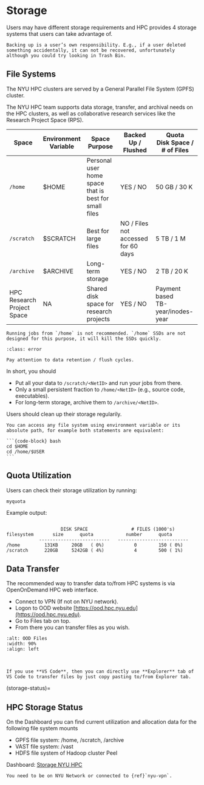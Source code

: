 # Storage

Users may have different storage requirements and HPC provides 4 storage systems that users can take advantage of.

```{caution}
Backing up is a user’s own responsibility. E.g., if a user deleted something accidentally, it can not be recovered, unfortunately although you could try looking in Trash Bin.
```

## File Systems

The NYU HPC clusters are served by a General Parallel File System (GPFS) cluster. 

The NYU HPC team supports data storage, transfer, and archival needs on the HPC clusters, as well as collaborative research services like the Research Project Space (RPS).

| Space<br> | Environment <br> Variable | Space Purpose<br> | Backed Up / <br> Flushed | Quota <br> Disk Space / # of Files |
|-------|----------------------|---------------|---------------------|-------------------------------|
| `/home` | $HOME	               | Personal user home space<br> that is best for small files	| YES / NO | 50 GB / 30 K |
| `/scratch` | $SCRATCH	| Best for large files | NO / Files not<br> accessed for 60 days | 5 TB / 1 M |
| `/archive` | $ARCHIVE	| Long-term storage	| YES / NO | 2 TB / 20 K |
| HPC Research <br> Project Space| NA | Shared disk space for<br>research projects | YES / NO | Payment based <br>TB-year/inodes-year |

<!-- 
| | $HOME |$SCRATCH	|$WORK	|$ARCHIVE|			
|--|------|--------|---------|-------|
|Use for storing | source code / executables |data	| anything	|anything|
|Accessible From |	login / compute|	login / compute|	login|	login|
|Use to Run Jobs |	No|	Yes|	No|	No|
|Retention Time (Days) | 	No Limit|	90|	120|	No Limit|
|Mountable| 	No|	No|	Yes|	No|
|Default Quota (star)|	20GB, 150K Files|	5TB, 500K Files|	5TB, 500K Files|	5TB, 125K Files| -->

```{caution}
Running jobs from `/home` is not recommended. `/home` SSDs are not designed for this purpose, it will kill the SSDs quickly.
```

```{admonition} Warning
:class: error

Pay attention to data retention / flush cycles.
```

In short, you should

- Put all your data to `/scratch/<NetID>` and run your jobs from there.
- Only a small persistent fraction to `/home/<NetID>` (e.g., source code, executables).
- For long-term storage, archive them to   `/archive/<NetID>`.

Users should clean up their storage regularily.

````{tip}
You can access any file system using environment variable or its absolute path, for example both statements are equivalent:

```{code-block} bash
cd $HOME
cd /home/$USER
```
````


## Quota Utilization

Users can check their storage utilization by running:

```{code-block} bash
myquota
```

Example output:

```{code-block} bash

                    DISK SPACE                # FILES (1000's)
filesystem       size      quota            number      quota
            --------------------------   --------------------------
/home         131KB     20GB   ( 0%)           0        150 ( 0%)
/scratch      220GB     5242GB ( 4%)           4        500 ( 1%)
```

## Data Transfer

The recommended way to transfer data to/from HPC systems is via OpenOnDemand HPC web interface.

- Connect to VPN (If not on NYU network).
- Logon to OOD website [https://ood.hpc.nyu.edu](https://ood.hpc.nyu.edu).
- Go to Files tab on top.
- From there you can transfer files as you wish.

```{image} assets/ood-files.png
:alt: OOD Files
:width: 90%
:align: left
```

<br>

```{tip}
If you use **VS Code**, then you can directly use **Explorer** tab of VS Code to transfer files by just copy pasting to/from Explorer tab.
```


(storage-status)=
## HPC Storage Status

On the Dashboard you can find current utilization and allocation data for the following file system mounts
- GPFS file system: /home, /scratch, /archive
- VAST file system: /vast
- HDFS file system of Hadoop cluster Peel

Dashboard: [Storage NYU HPC](https://graphs-out.hpc.nyu.edu/d/0_16dHc7z/storage-nyu-hpc-public?orgId=1&theme=light&refresh=5m&from=now-14h&to=now-5m&kiosk=tv)

```{note}
You need to be on NYU Network or connected to {ref}`nyu-vpn`.
```
